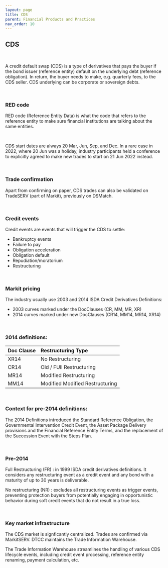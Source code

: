 ```yaml
---
layout: page
title: CDS
parent: Financial Products and Practices
nav_order: 10
---
```


## CDS

<br />

A credit default swap (CDS) is a type of derivatives that pays the buyer if the bond issuer (reference entity) default on the underlying debt (reference obligation). In return, the buyer needs to make, e.g. quarterly fees, to the CDS seller. CDS underlying can be corporate or sovereign debts.

<br />

### RED code

RED code (Reference Entity Data) is what the code that refers to the reference entity to make sure financial institutions are talking about the same entities. 

<br />

CDS start dates are always 20 Mar, Jun, Sep, and Dec. In a rare case in 2022, where 20 Jun was a holiday, industry participants held a conference to explicitly agreed to make new trades to start on 21 Jun 2022 instead.

<br />

### Trade confirmation

Apart from confirming on paper, CDS trades can also be validated on TradeSERV (part of Markit), previously on DSMatch.

<br />

### Credit events

Credit events are events that will trigger the CDS to settle:
- Bankruptcy events
- Failure to pay
- Obligation acceleration
- Obligation default
- Repudiation/moratorium
- Restructuring

<br />

### Markit pricing

The industry usually use 2003 and 2014 ISDA Credit Derivatives Definitions:
- 2003 curves marked under the DocClauses (CR, MM, MR, XR)
- 2014 curves marked under new DocClauses (CR14, MM14, MR14, XR14)

<br />

### 2014 definitions:

| Doc Clause   | Restructuring Type         |
|:-------------|:---------------------------|
| XR14         | No Restructuring           |
| CR14         | Old / FUll Restructuring   |
| MR14         | Modified Restructuring     |
| MM14         | Modified Modified Restructuring  |


<br />


### Context for pre-2014 definitions:

The 2014 Definitions introduced the Standard Reference Obligation, the Governmental Intervention Credit Event, the Asset Package Delivery provisions and the Financial Reference Entity Terms, and the replacement of the Succession Event with the Steps Plan.

<br />


### Pre-2014

Full Restructuring (FR) : in 1999 ISDA credit derivatives definitions. It considers any restructuring event as a credit event and any bond with a maturity of up to 30 years is deliverable.

No restructuring (NR) : excludes all restructuring events as trigger events, preventing protection buyers from potentially engaging in opportunistic behavior during soft credit events that do not result in a true loss.


<br />

### Key market infrastructure 

The CDS market is signficantly centralized. Trades are confirmed via MarkitSERV. DTCC maintains the Trade Information Warehouse. 

The Trade Information Warehouse streamlines the handling of various CDS lifecycle events, including credit event processing, reference entity renaming, payment calculation, etc.